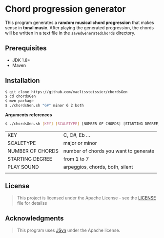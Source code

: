# Chord progression generator
This program generates a **random musical chord progression** that makes sense in **tonal music**. After playing the generated progression, the chords will be written in a text file in the `savedGeneratedChords` directory.

## Prerequisites

- JDK 1.8+
- Maven

## Installation

```sh
$ git clone https://github.com/maelissteissier/chordsGen
$ cd chordsGen
$ mvn package
$ ./chordsGen.sh "G#" minor 6 2 both
```

**Arguments references**
```sh
$ ./chordsGen.sh [KEY] [SCALETYPE] [NUMBER OF CHORDS] [STARTING DEGREE] [PLAY SOUND]
```

|               |                       |
|:-------------------|:------------------------------------ |  
|KEY                 | C, C#, Eb ...                        |  
|SCALETYPE           | major or minor                       |
|NUMBER OF CHORDS    | number of chords you want to generate|  
|STARTING DEGREE     | from 1 to 7                          |  
|PLAY SOUND          | arpeggios, chords, both, silent      |  
|                    |                                      | 

 
## License

> This project is licensed under the Apache License - see the [LICENSE](./LICENSE) file for detailss

## Acknowledgments

> This program uses [JSyn](https://github.com/philburk/jsyn) under the Apache license.
